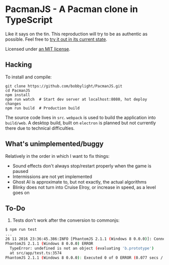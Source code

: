 PacmanJS - A Pacman clone in TypeScript
=======================================
Like it says on the tin.  This reproduction will try to be as authentic as
possible.  Feel free to [try it out in its current state](http://bobbylight.github.io/PacmanJS/).

Licensed under [an MIT license](LICENSE.txt).

## Hacking
To install and compile:

```shell
git clone https://github.com/bobbylight/PacmanJS.git
cd PacmanJS
npm install
npm run watch  # Start dev server at localhost:8080, hot deploy changes
npm run build  # Production build
```

The source code lives in `src`.  `webpack` is used to build the application into `build/web`.
A desktop build, built on `electron` is planned but not currently there due to technical
difficulties.

## What's unimplemented/buggy

Relatively in the order in which I want to fix things:

* Sound effects don't always stop/restart properly when the game is paused
* Intermissions are not yet implemented
* Ghost AI is approximate to, but not exactly, the actual algorithms
* Blinky does not turn into Cruise Elroy, or increase in speed, as a level
  goes on

## To-Do
1. Tests don't work after the conversion to commonjs:

```bash
$ npm run test
...
26 11 2016 23:36:45.386:INFO [PhantomJS 2.1.1 (Windows 8 0.0.0)]: Connected on socket /#-09u1FLuLHy2SV_8AAAA with id 61737670
PhantomJS 2.1.1 (Windows 8 0.0.0) ERROR
  TypeError: undefined is not an object (evaluating 'b.prototype')
  at src/app/test.ts:3574
PhantomJS 2.1.1 (Windows 8 0.0.0): Executed 0 of 0 ERROR (0.077 secs / 0 secs)
```
